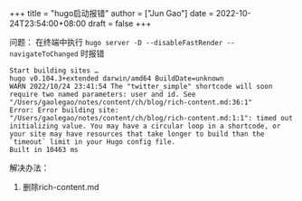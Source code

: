 +++
title = "hugo启动报错"
author = ["Jun Gao"]
date = 2022-10-24T23:54:00+08:00
draft = false
+++

问题：
在终端中执行 `hugo server -D --disableFastRender --navigateToChanged` 时报错

```nil
Start building sites …
hugo v0.104.3+extended darwin/amd64 BuildDate=unknown
WARN 2022/10/24 23:41:54 The "twitter_simple" shortcode will soon require two named parameters: user and id. See "/Users/gaolegao/notes/content/ch/blog/rich-content.md:36:1"
Error: Error building site: "/Users/gaolegao/notes/content/ch/blog/rich-content.md:1:1": timed out initializing value. You may have a circular loop in a shortcode, or your site may have resources that take longer to build than the `timeout` limit in your Hugo config file.
Built in 10463 ms

```

解决办法：

1.  删除rich-content.md